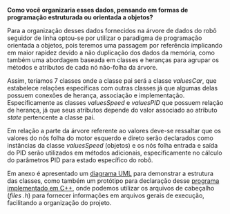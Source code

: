 **Como você organizaria esses dados, pensando em formas de programação estruturada ou orientada a objetos?**

Para a organização desses dados fornecidos na árvore de dados do robô seguidor de linha optou-se por utilizar o paradigma de programação orientada a objetos, pois teremos uma passagem por referência implicando em maior rapidez devido a não duplicação dos dados da memória, como também uma abordagem baseada em classes e heranças para agrupar os métodos e atributos de cada nó não-folha da árvore.

Assim, teríamos 7 classes onde a classe pai será a classe *valuesCar*, que estabelece relações específicas com outras classes já que algumas delas possuem conexões de herança, associação e implementação. Especificamente as classes *valuesSpeed* e *valuesPID*  que possuem relação de herança, já que seus atributos depende do valor associado ao atributo *state* pertencente a classe pai.

Em relação a parte da árvore referente ao valores deve-se ressaltar que os valores do nós folha do motor esquerdo e direto serão declarados como instâncias da classe *valuesSpeed* (objetos) e os nós folha entrada e saída do PID serão utilizados em métodos adicionais, especificamente no cálculo do parâmetros PID para estado específico do robô.

Em anexo é apresentado um [diagrama UML](https://github.com/giovannirdias/Desafio-TAMANDUATECH---Segue-Linha/blob/main/Desafio%20Programa%C3%A7%C3%A3o/(Geral)%20Q1/UML.pdf) para demonstrar a estrutura das classes, como também um protótipo para declaração desse [programa implementado em C++](https://github.com/giovannirdias/Desafio-TAMANDUATECH---Segue-Linha/blob/main/Desafio%20Programa%C3%A7%C3%A3o/(Geral)%20Q1/prototipo.cpp), onde podemos utilizar os arquivos de cabeçalho (*files .h*) para fornecer informações em arquivos gerais de execução, facilitando a organização do projeto.

